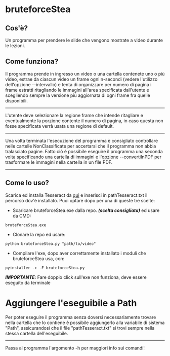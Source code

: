 # bruteforceStea


                                                                            
## Cos'è?                                                                             
                                                                            
Un programma per prendere le slide che vengono mostrate a video durante le lezioni.       
                                                                            
## Come funziona?                                                                    
                                                                            
Il programma prende in ingresso un video o una cartella contenete uno o più video, estrae da ciascun video un frame ogni n-secondi (vedere l'utilizzo dell'opzione --intervallo) e tenta di organizzare per numero di pagina i frame estratti ritagliando le immagini all'area specificata dall'utente e scegliendo sempre la versione più aggiornata di ogni frame fra quelle disponibili.                                                               
                                                                            
----------------------------------------------------------------------------------
                                                                            
L'utente deve selezionare la regione frame che intende ritagliare e eventualmente la porzione contente il numero di pagina, in caso questa non fosse specificata verrà usata una regione di default.                                              
                                                                            
----------------------------------------------------------------------------------
                                                                            
Una volta terminata l'esecuzione del programma è consigliato controllare nelle cartelle NonClassificate per accertarsi che il programma non abbia tralasciato pagine.
Fatto ciò è possibile eseguire il programma una seconda volta specificando una cartella di immagini e l'opzione --convertiInPDF per trasformare le immagini nella cartella in un file PDF.                                                    
                                                                            
----------------------------------------------------------------------------------

## Come lo uso?
Scarica ed installa Tesseract da [qui](https://digi.bib.uni-mannheim.de/tesseract/tesseract-ocr-w64-setup-v5.0.0-alpha.20200328.exe) e inserisci in pathTesseract.txt il percorso dov'è installato.
Puoi optare dopo per una di queste tre scelte:
* Scaricare bruteforceStea.exe dalla repo. *__(scelta consigliata)__* ed usare da CMD:
```
bruteforceStea.exe
```
* Clonare la repo ed usare:
```
python bruteforceStea.py "path/to/video"
```
* Compilare l'exe, dopo aver correttamente installato i moduli che bruteforceStea usa, con:
```
pyinstaller -c -F bruteforceStea.py
```
*__IMPORTANTE__*: Fare doppio click sull'exe non funziona, deve essere eseguito da terminale 
# Aggiungere l'eseguibile a Path
Per poter eseguire il programma senza doversi necessariamente trovare nella cartella che lo contiene è possibile aggiungerlo alla variabile di sistema "Path", assicurandosi che il file "pathTesseract.txt" si trovi sempre nella stessa cartella dell'eseguibile.

-----------------------------------------------------------------------------------

Passa al programma l'argomento -h per maggiori info sui comandi!  

